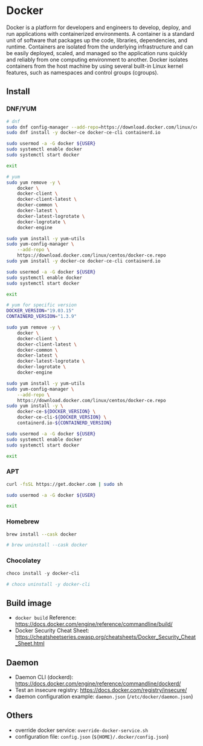 # Docker

Docker is a platform for developers and engineers to develop, deploy, and run applications with containerized environments.
A container is a standard unit of software that packages up the code, libraries, dependencies, and runtime.
Containers are isolated from the underlying infrastructure and can be easily deployed, scaled, and managed so the application runs quickly and reliably from one computing environment to another.
Docker isolates containers from the host machine by using several built-in Linux kernel features, such as namespaces and control groups (cgroups).

## Install

### DNF/YUM

```bash
# dnf
sudo dnf config-manager --add-repo=https://download.docker.com/linux/centos/docker-ce.repo
sudo dnf install -y docker-ce docker-ce-cli containerd.io

sudo usermod -a -G docker ${USER}
sudo systemctl enable docker
sudo systemctl start docker

exit
```

```bash
# yum
sudo yum remove -y \
    docker \
    docker-client \
    docker-client-latest \
    docker-common \
    docker-latest \
    docker-latest-logrotate \
    docker-logrotate \
    docker-engine

sudo yum install -y yum-utils
sudo yum-config-manager \
    --add-repo \
    https://download.docker.com/linux/centos/docker-ce.repo
sudo yum install -y docker-ce docker-ce-cli containerd.io

sudo usermod -a -G docker ${USER}
sudo systemctl enable docker
sudo systemctl start docker

exit
```

```bash
# yum for specific version
DOCKER_VERSION="19.03.15"
CONTAINERD_VERSION="1.3.9"

sudo yum remove -y \
    docker \
    docker-client \
    docker-client-latest \
    docker-common \
    docker-latest \
    docker-latest-logrotate \
    docker-logrotate \
    docker-engine

sudo yum install -y yum-utils
sudo yum-config-manager \
    --add-repo \
    https://download.docker.com/linux/centos/docker-ce.repo
sudo yum install -y \
    docker-ce-${DOCKER_VERSION} \
    docker-ce-cli-${DOCKER_VERSION} \
    containerd.io-${CONTAINERD_VERSION}

sudo usermod -a -G docker ${USER}
sudo systemctl enable docker
sudo systemctl start docker

exit
```

### APT

```bash
curl -fsSL https://get.docker.com | sudo sh

sudo usermod -a -G docker ${USER}

exit
```

### Homebrew

```sh
brew install --cask docker

# brew uninstall --cask docker
```

### Chocolatey

```ps1
choco install -y docker-cli

# choco uninstall -y docker-cli
```

## Build image

- `docker build` Reference: <https://docs.docker.com/engine/reference/commandline/build/>
- Docker Security Cheat Sheet: <https://cheatsheetseries.owasp.org/cheatsheets/Docker_Security_Cheat_Sheet.html>

## Daemon

- Daemon CLI (dockerd): <https://docs.docker.com/engine/reference/commandline/dockerd/>
- Test an insecure registry: <https://docs.docker.com/registry/insecure/>
- daemon configuration example: `daemon.json` (`/etc/docker/daemon.json`)

## Others

- override docker service: `override-docker-service.sh`
- configuration file: `config.json` (`${HOME}/.docker/config.json`)

